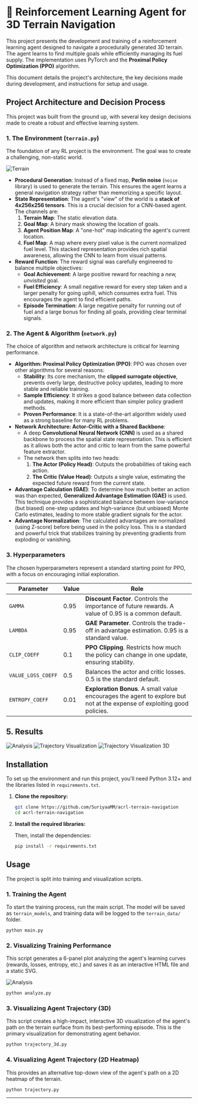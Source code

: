 # 🤖 Reinforcement Learning Agent for 3D Terrain Navigation

This project presents the development and training of a reinforcement learning agent designed to navigate a procedurally generated 3D terrain. The agent learns to find multiple goals while efficiently managing its fuel supply. The implementation uses PyTorch and the **Proximal Policy Optimization (PPO)** algorithm.

This document details the project's architecture, the key decisions made during development, and instructions for setup and usage.

## Project Architecture and Decision Process

This project was built from the ground up, with several key design decisions made to create a robust and effective learning system.

### 1. The Environment (`terrain.py`)

The foundation of any RL project is the environment. The goal was to create a challenging, non-static world.

![Terrain](./3dTerrainNavigation/terrain.svg)

  * **Procedural Generation**: Instead of a fixed map, **Perlin noise** (`noise` library) is used to generate the terrain. This ensures the agent learns a general navigation strategy rather than memorizing a specific layout.
  * **State Representation**: The agent's "view" of the world is a **stack of 4x256x256 tensors**. This is a crucial decision for a CNN-based agent. The channels are:
    1.  **Terrain Map**: The static elevation data.
    2.  **Goal Map**: A binary mask showing the location of goals.
    3.  **Agent Position Map**: A "one-hot" map indicating the agent's current location.
    4.  **Fuel Map**: A map where every pixel value is the current normalized fuel level.
        This stacked representation provides rich spatial awareness, allowing the CNN to learn from visual patterns.
  * **Reward Function**: The reward signal was carefully engineered to balance multiple objectives:
      * **Goal Achievement**: A large positive reward for reaching a *new, unvisited* goal.
      * **Fuel Efficiency**: A small negative reward for every step taken and a larger penalty for going uphill, which consumes extra fuel. This encourages the agent to find efficient paths.
      * **Episode Termination**: A large negative penalty for running out of fuel and a large bonus for finding all goals, providing clear terminal signals.

### 2. The Agent & Algorithm (`network.py`)

The choice of algorithm and network architecture is critical for learning performance.

  * **Algorithm: Proximal Policy Optimization (PPO)**: PPO was chosen over other algorithms for several reasons:
      * **Stability**: Its core mechanism, the **clipped surrogate objective**, prevents overly large, destructive policy updates, leading to more stable and reliable training.
      * **Sample Efficiency**: It strikes a good balance between data collection and updates, making it more efficient than simpler policy gradient methods.
      * **Proven Performance**: It is a state-of-the-art algorithm widely used as a strong baseline for many RL problems.
  * **Network Architecture: Actor-Critic with a Shared Backbone**:
      * A deep **Convolutional Neural Network (CNN)** is used as a shared backbone to process the spatial state representation. This is efficient as it allows both the actor and critic to learn from the same powerful feature extractor.
      * The network then splits into two heads:
        1.  **The Actor (Policy Head)**: Outputs the probabilities of taking each action.
        2.  **The Critic (Value Head)**: Outputs a single value, estimating the expected future reward from the current state.
  * **Advantage Calculation (GAE)**: To determine how much better an action was than expected, **Generalized Advantage Estimation (GAE)** is used. This technique provides a sophisticated balance between low-variance (but biased) one-step updates and high-variance (but unbiased) Monte Carlo estimates, leading to more stable gradient signals for the actor.
  * **Advantage Normalization**: The calculated advantages are normalized (using Z-score) before being used in the policy loss. This is a standard and powerful trick that stabilizes training by preventing gradients from exploding or vanishing.

### 3. Hyperparameters

The chosen hyperparameters represent a standard starting point for PPO, with a focus on encouraging initial exploration.

| Parameter          | Value | Role                                                                                              |
| ------------------ | ----- | ------------------------------------------------------------------------------------------------- |
| `GAMMA`            | 0.95  | **Discount Factor**. Controls the importance of future rewards. A value of 0.95 is a common default. |
| `LAMBDA`           | 0.95  | **GAE Parameter**. Controls the trade-off in advantage estimation. 0.95 is a standard value.        |
| `CLIP_COEFF`       | 0.1   | **PPO Clipping**. Restricts how much the policy can change in one update, ensuring stability.       |
| `VALUE_LOSS_COEFF` | 0.5   | Balances the actor and critic losses. 0.5 is the standard default.                                 |
| `ENTROPY_COEFF`    | 0.01  | **Exploration Bonus**. A small value encourages the agent to explore but not at the expense of exploiting good policies. |

## 5. Results
![Analysis](./training_analysis.svg)
![Trajectory Visualization](./trajectory_visualization.svg)
![Trajectory Visualization 3D](./trajectory_visualization_3d.svg)

## Installation

To set up the environment and run this project, you'll need Python 3.12+ and the libraries listed in `requirements.txt`.

1.  **Clone the repository:**

    ```bash
    git clone https://github.com/SuriyaaMM/acrl-terrain-navigation
    cd acrl-terrain-navigation
    ```

2.  **Install the required libraries:**

    Then, install the dependencies:

    ```bash
    pip install -r requirements.txt
    ```

## Usage

The project is split into training and visualization scripts.

### 1. Training the Agent

To start the training process, run the main script. The model will be saved as `terrain_models`, and training data will be logged to the `terrain_data/` folder.

```bash
python main.py
```

### 2. Visualizing Training Performance

This script generates a 6-panel plot analyzing the agent's learning curves (rewards, losses, entropy, etc.) and saves it as an interactive HTML file and a static SVG.

![Analysis](./3dTerrainNavigation/training_analysis.svg)

```bash
python analyze.py
```

### 3. Visualizing Agent Trajectory (3D)

This script creates a high-impact, interactive 3D visualization of the agent's path on the terrain surface from its best-performing episode. This is the primary visualization for demonstrating agent behavior.

```bash
python trajectory_3d.py
```

### 4. Visualizing Agent Trajectory (2D Heatmap)

This provides an alternative top-down view of the agent's path on a 2D heatmap of the terrain.

```bash
python trajectory.py
```

-----

